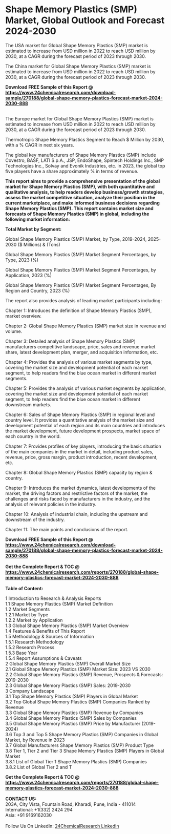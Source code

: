 <h1>Shape Memory Plastics (SMP) Market, Global Outlook and Forecast 2024-2030</h1><p>The USA market for Global Shape Memory Plastics (SMP) market is estimated to increase from USD million in 2022 to reach USD million by 2030, at a CAGR during the forecast period of 2023 through 2030.</p><p>
</p><p>The China market for Global Shape Memory Plastics (SMP) market is estimated to increase from USD million in 2022 to reach USD million by 2030, at a CAGR during the forecast period of 2023 through 2030.</p><div><b>Download FREE Sample of this Report @ 
            <a href="https://www.24chemicalresearch.com/download-sample/270188/global-shape-memory-plastics-forecast-market-2024-2030-888">
            https://www.24chemicalresearch.com/download-sample/270188/global-shape-memory-plastics-forecast-market-2024-2030-888</a></b></div><br><p>
</p><p>The Europe market for Global Shape Memory Plastics (SMP) market is estimated to increase from USD million in 2022 to reach USD million by 2030, at a CAGR during the forecast period of 2023 through 2030.</p><p>
Thermotropic Shape Memory Plastics Segment to Reach $ Million by 2030, with a % CAGR in next six years.</p><p>
The global key manufacturers of Shape Memory Plastics (SMP) include Covestro, BASF, LATI S.p.A., JSP, EndoShape, Spintech Holdings Inc., SMP Technologies Inc., Solvay and Evonik Industries, etc. in 2023, the global top five players have a share approximately % in terms of revenue.</p><p>
<strong>This report aims to provide a comprehensive presentation of the global market for Shape Memory Plastics (SMP), with both quantitative and qualitative analysis, to help readers develop business/growth strategies, assess the market competitive situation, analyze their position in the current marketplace, and make informed business decisions regarding Shape Memory Plastics (SMP). This report contains market size and forecasts of Shape Memory Plastics (SMP) in global, including the following market information:</strong></p><p>
</p><p>
<strong>Total Market by Segment:</strong></p><p>
Global Shape Memory Plastics (SMP) Market, by Type, 2019-2024, 2025-2030 ($ Millions) &amp; (Tons)</p><p>
Global Shape Memory Plastics (SMP) Market Segment Percentages, by Type, 2023 (%)</p><p>
</p><p>
Global Shape Memory Plastics (SMP) Market Segment Percentages, by Application, 2023 (%)</p><p>
</p><p>
Global Shape Memory Plastics (SMP) Market Segment Percentages, By Region and Country, 2023 (%)</p><p>
</p><p>
The report also provides analysis of leading market participants including:</p><p>
</p><p>
</p><p>
Chapter 1: Introduces the definition of Shape Memory Plastics (SMP), market overview.</p><p>
Chapter 2: Global Shape Memory Plastics (SMP) market size in revenue and volume.</p><p>
Chapter 3: Detailed analysis of Shape Memory Plastics (SMP) manufacturers competitive landscape, price, sales and revenue market share, latest development plan, merger, and acquisition information, etc.</p><p>
Chapter 4: Provides the analysis of various market segments by type, covering the market size and development potential of each market segment, to help readers find the blue ocean market in different market segments.</p><p>
Chapter 5: Provides the analysis of various market segments by application, covering the market size and development potential of each market segment, to help readers find the blue ocean market in different downstream markets.</p><p>
Chapter 6: Sales of Shape Memory Plastics (SMP) in regional level and country level. It provides a quantitative analysis of the market size and development potential of each region and its main countries and introduces the market development, future development prospects, market space of each country in the world.</p><p>
Chapter 7: Provides profiles of key players, introducing the basic situation of the main companies in the market in detail, including product sales, revenue, price, gross margin, product introduction, recent development, etc.</p><p>
Chapter 8: Global Shape Memory Plastics (SMP) capacity by region &amp; country.</p><p>
Chapter 9: Introduces the market dynamics, latest developments of the market, the driving factors and restrictive factors of the market, the challenges and risks faced by manufacturers in the industry, and the analysis of relevant policies in the industry.</p><p>
Chapter 10: Analysis of industrial chain, including the upstream and downstream of the industry.</p><p>
Chapter 11: The main points and conclusions of the report.</p><div><b>Download FREE Sample of this Report @ 
            <a href="https://www.24chemicalresearch.com/download-sample/270188/global-shape-memory-plastics-forecast-market-2024-2030-888">
            https://www.24chemicalresearch.com/download-sample/270188/global-shape-memory-plastics-forecast-market-2024-2030-888</a></b></div><br><div><b>Get the Complete Report & TOC @ 
            <a href="https://www.24chemicalresearch.com/reports/270188/global-shape-memory-plastics-forecast-market-2024-2030-888">
            https://www.24chemicalresearch.com/reports/270188/global-shape-memory-plastics-forecast-market-2024-2030-888</a></b></div><br>
            <b>Table of Content:</b><p>1 Introduction to Research & Analysis Reports<br />
    1.1 Shape Memory Plastics (SMP) Market Definition<br />
    1.2 Market Segments<br />
        1.2.1 Market by Type<br />
        1.2.2 Market by Application<br />
    1.3 Global Shape Memory Plastics (SMP) Market Overview<br />
    1.4 Features & Benefits of This Report<br />
    1.5 Methodology & Sources of Information<br />
        1.5.1 Research Methodology<br />
        1.5.2 Research Process<br />
        1.5.3 Base Year<br />
        1.5.4 Report Assumptions & Caveats<br />
2 Global Shape Memory Plastics (SMP) Overall Market Size<br />
    2.1 Global Shape Memory Plastics (SMP) Market Size: 2023 VS 2030<br />
    2.2 Global Shape Memory Plastics (SMP) Revenue, Prospects & Forecasts: 2019-2030<br />
    2.3 Global Shape Memory Plastics (SMP) Sales: 2019-2030<br />
3 Company Landscape<br />
    3.1 Top Shape Memory Plastics (SMP) Players in Global Market<br />
    3.2 Top Global Shape Memory Plastics (SMP) Companies Ranked by Revenue<br />
    3.3 Global Shape Memory Plastics (SMP) Revenue by Companies<br />
    3.4 Global Shape Memory Plastics (SMP) Sales by Companies<br />
    3.5 Global Shape Memory Plastics (SMP) Price by Manufacturer (2019-2024)<br />
    3.6 Top 3 and Top 5 Shape Memory Plastics (SMP) Companies in Global Market, by Revenue in 2023<br />
    3.7 Global Manufacturers Shape Memory Plastics (SMP) Product Type<br />
    3.8 Tier 1, Tier 2 and Tier 3 Shape Memory Plastics (SMP) Players in Global Market<br />
        3.8.1 List of Global Tier 1 Shape Memory Plastics (SMP) Companies<br />
        3.8.2 List of Global Tier 2 and T</p><div><b>Get the Complete Report & TOC @ 
            <a href="https://www.24chemicalresearch.com/reports/270188/global-shape-memory-plastics-forecast-market-2024-2030-888">
            https://www.24chemicalresearch.com/reports/270188/global-shape-memory-plastics-forecast-market-2024-2030-888</a></b></div><br><b>CONTACT US:</b><br>
            203A, City Vista, Fountain Road, Kharadi, Pune, India - 411014<br>
            International: +1(332) 2424 294<br>
            Asia: +91 9169162030 <br><br>
            Follow Us On LinkedIn: <a href="https://www.linkedin.com/company/24chemicalresearch/">24ChemicalResearch LinkedIn</a>